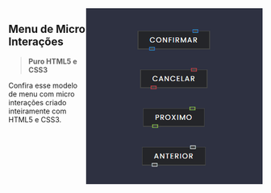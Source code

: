 <img src="https://github.com/PedroHugoHeinen/html5_css3_javascript/blob/851640d89b841199ad4cc76b9c11a131d59a2e19/button-hover/button-hover.gif" min-width="350px" max-width="350px" width="350px" align="right" alt="Menu Micro Interações">

## **Menu de Micro Interações** <br>

> <strong>Puro HTML5 e CSS3</strong>

Confira esse modelo de menu com micro interações criado inteiramente com HTML5 e CSS3.
